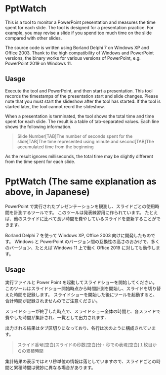 # PptWatch

This is a tool to monitor a PowerPoint presentation and measures the time spent for each slide.
The tool is designed for a presentation practice. 
For example, you may revise a slide if you spend too much time on the slide compared with other slides.

The source code is written using Borland Delphi 7 on Windows XP and Office 2003.
Thank to the high compatibility of Windows and PowerPoint versions, the binary works for various versions of PowerPoint, e.g. PowerPoint 2019 on Windows 11.

## Uasge

Execute the tool and PowerPoint, and then start a presentation.
This tool records the timestamps of the presentation start and slide changes.
Please note that you must start the slideshow after the tool has started. 
If the tool is started later, the tool cannot recrd the slideshow.

When a presentation is terminated, the tool shows the total time and time spent for each slide.
The result is a table of tab-separated values.
Each line shows the following information.

> Slide Number[TAB]The number of seconds spent for the slide[TAB]The time represented using minute and second[TAB]The accumulated time from the beginning

As the result ignores milliseconds, the total time may be slightly different from the time spent for each slide.


# PptWatch (The same explanation as above, in Japanese)

PowerPoint で実行されたプレゼンテーションを観測し、スライドごとの使用時間を計測するツールです。
このツールは発表練習用に作られています。
たとえば、他のスライドに比べて長い時間を費やしているスライドを更新することができます。

Borland Delphi 7 を使って Windows XP, Office 2003 向けに開発したものです。
Windows と PowerPoint のバージョン間の互換性の高さのおかげで、多くのバージョン、たとえば Windows 11 上で動く Office 2019 に対しても動作します。

## Usage 

実行ファイルと Power Point を起動してスライドショーを開始してください。
このツールはスライドショー開始時点から時間計測を開始し、スライドを切り替えた時間を記録します。
スライドショーを開始した後にツールを起動すると、合計時間が記録されませんのでご注意ください。

スライドショーが終了した時点で、スライドショー全体の時間と、各スライドで費やした時間が集計され、一覧として出力されます．

出力される結果はタブ区切りになっており、各行は次のように構成されています。

> スライド番号[空白]スライドの秒数[空白]分・秒での表現[空白]１枚目からの累積時間

集計結果の表示ではミリ秒単位の情報は落としていますので、スライドごとの時間と累積時間は微妙に異なる場合があります。
